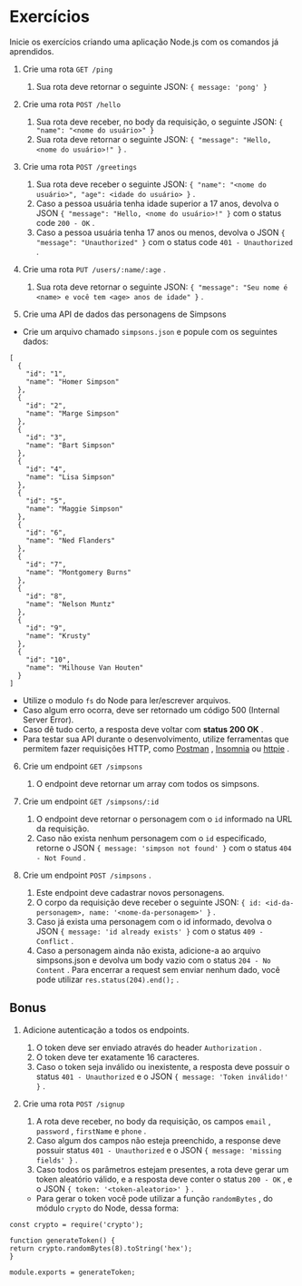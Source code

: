 # Exercícios

Inicie os exercícios criando uma aplicação Node.js com os comandos já aprendidos.

1. Crie uma rota `GET /ping`
   1. Sua rota deve retornar o seguinte JSON: `{ message: 'pong' }`

2. Crie uma rota `POST /hello`
   1. Sua rota deve receber, no body da requisição, o seguinte JSON: `{ "name": "<nome do usuário>" }`
   2. Sua rota deve retornar o seguinte JSON: `{ "message": "Hello, <nome do usuário>!" }` .
3. Crie uma rota `POST /greetings`
   1. Sua rota deve receber o seguinte JSON: `{ "name": "<nome do usuário>", "age": <idade do usuário> }` .
   2. Caso a pessoa usuária tenha idade superior a 17 anos, devolva o JSON `{ "message": "Hello, <nome do usuário>!" }` com o status code `200 - OK` .
   3. Caso a pessoa usuária tenha 17 anos ou menos, devolva o JSON `{ "message": "Unauthorized" }` com o status code `401 - Unauthorized` .
4. Crie uma rota `PUT /users/:name/:age` .
   1. Sua rota deve retornar o seguinte JSON: `{ "message": "Seu nome é <name> e você tem <age> anos de idade" }` .

5. Crie uma API de dados das personagens de Simpsons
  * Crie um arquivo chamado `simpsons.json` e popule com os seguintes dados:

```
[
  {
    "id": "1",
    "name": "Homer Simpson"
  },
  {
    "id": "2",
    "name": "Marge Simpson"
  },
  {
    "id": "3",
    "name": "Bart Simpson"
  },
  {
    "id": "4",
    "name": "Lisa Simpson"
  },
  {
    "id": "5",
    "name": "Maggie Simpson"
  },
  {
    "id": "6",
    "name": "Ned Flanders"
  },
  {
    "id": "7",
    "name": "Montgomery Burns"
  },
  {
    "id": "8",
    "name": "Nelson Muntz"
  },
  {
    "id": "9",
    "name": "Krusty"
  },
  {
    "id": "10",
    "name": "Milhouse Van Houten"
  }
]
```

  * Utilize o modulo `fs` do Node para ler/escrever arquivos.
  * Caso algum erro ocorra, deve ser retornado um código 500 (Internal Server Error).
  * Caso dê tudo certo, a resposta deve voltar com **status 200 OK** .
  * Para testar sua API durante o desenvolvimento, utilize ferramentas que permitem fazer requisições HTTP, como [Postman](https://www.postman.com/) , [Insomnia](https://insomnia.rest/) ou [httpie](https://httpie.io/) .

6. Crie um endpoint `GET /simpsons`
   1. O endpoint deve retornar um array com todos os simpsons.

7. Crie um endpoint `GET /simpsons/:id`
   1. O endpoint deve retornar o personagem com o `id` informado na URL da requisição.
   2. Caso não exista nenhum personagem com o `id` especificado, retorne o JSON `{ message: 'simpson not found' }` com o status `404 - Not Found` .

8. Crie um endpoint `POST /simpsons` .
   1. Este endpoint deve cadastrar novos personagens.
   2. O corpo da requisição deve receber o seguinte JSON: `{ id: <id-da-personagem>, name: '<nome-da-personagem>' }` .
   3. Caso já exista uma personagem com o id informado, devolva o JSON `{ message: 'id already exists' }` com o status `409 - Conflict` .
   4. Caso a personagem ainda não exista, adicione-a ao arquivo simpsons.json e devolva um body vazio com o status `204 - No Content` . Para encerrar a request sem enviar nenhum dado, você pode utilizar `res.status(204).end();` .

## Bonus

1. Adicione autenticação a todos os endpoints.
   1. O token deve ser enviado através do header `Authorization` .
   2. O token deve ter exatamente 16 caracteres.
   3. Caso o token seja inválido ou inexistente, a resposta deve possuir o status `401 - Unauthorized` e o JSON `{ message: 'Token inválido!' }` .

2. Crie uma rota `POST /signup`
   1. A rota deve receber, no body da requisição, os campos `email` , `password` , `firstName` e `phone` .
   2. Caso algum dos campos não esteja preenchido, a response deve possuir status `401 - Unauthorized` e o JSON `{ message: 'missing fields' }` .
   3. Caso todos os parâmetros estejam presentes, a rota deve gerar um token aleatório válido, e a resposta deve conter o status `200 - OK` , e o JSON `{ token: '<token-aleatorio>' }` .

   * Para gerar o token você pode utilizar a função `randomBytes` , do módulo `crypto` do Node, dessa forma:

  ```
  const crypto = require('crypto');

function generateToken() {
  return crypto.randomBytes(8).toString('hex');
}

module.exports = generateToken;
  ```




